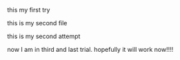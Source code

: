 this my first try

this is my second file

this is my second attempt

now I am in third and last trial.
hopefully it will work now!!!!





